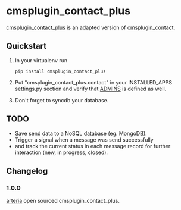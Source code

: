 # cmsplugin_contact_plus


[cmsplugin_contact_plus](https://github.com/arteria/cmsplugin-contact-plus/) is an adapted version of [cmsplugin_contact](https://github.com/rtpm/cmsplugin_contact).


## Quickstart

1. In your virtualenv run

	```
	pip install cmsplugin_contact_plus
	```

2. Put "cmsplugin_contact_plus.contact" in your INSTALLED_APPS settings.py section and verify that [ADMINS](https://docs.djangoproject.com/en/dev/ref/settings/#admins) is defined as well.

3. Don't forget to syncdb your database.




## TODO
- Save send data to a NoSQL database (eg. MongoDB).
- Trigger a signal when a message was send successfully
- and track the current status in each message record for further interaction (new, in progress, closed). 




## Changelog


### 1.0.0

[arteria](https://github.com/arteria/) open sourced cmsplugin_contact_plus.



